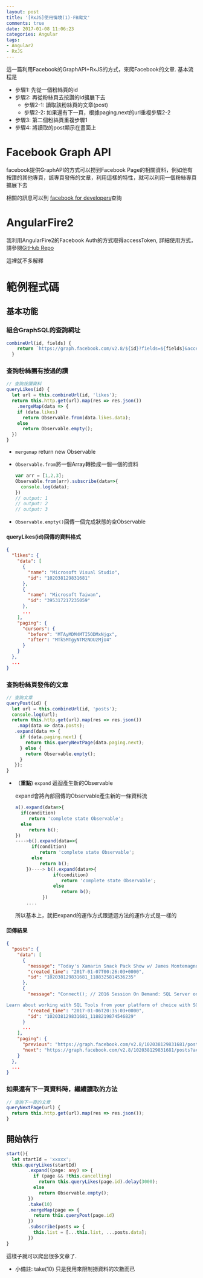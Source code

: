 ```yaml
---
layout: post
title: '[RxJS]使用情境(1)-FB爬文'
comments: true
date: 2017-01-08 11:06:23
categories: Angular
tags:
- Angular2
- RxJS
---
```


這一篇利用Facebook的GraphAPI+RxJS的方式，來爬Facebook的文章. 基本流程是

- 步驟1: 先從一個粉絲頁的id 
- 步驟2: 再從粉絲頁去按讚的id擴展下去
  - 步驟2-1: 讀取該粉絲頁的文章(post)
  - 步驟2-2: 如果還有下一頁，根據paging.next的url重複步驟2-2
- 步驟3: 第二個粉絲頁重複步驟1
- 步驟4: 將讀取的post顯示在畫面上

<!-- more -->

#  Facebook Graph API

facebook提供GraphAPI的方式可以撈到Facebook Page的相關資料，例如他有按讚的其他專頁，該專頁發佈的文章，利用這樣的特性，就可以利用一個粉絲專頁擴展下去

相關的訊息可以到 [facebook for developers](https://developers.facebook.com/)查詢

# AngularFire2

我利用AngularFire2的Facebook Auth的方式取得accessToken, 詳細使用方式，請參閱[GitHub Repo](https://github.com/angular/angularfire2)

這裡就不多解釋

# 範例程式碼

## 基本功能

### 組合GraphSQL的查詢網址

```typescript
combineUrl(id, fields) {
    return `https://graph.facebook.com/v2.8/${id}?fields=${fields}&access_token=${this.accessToken}`;
  }
```

### 查詢粉絲團有按過的讚

```typescript
// 查詢按讚資料
queryLikes(id) {
  let url = this.combineUrl(id, 'likes');
  return this.http.get(url).map(res => res.json())
    .mergeMap(data => {
    if (data.likes)
      return Observable.from(data.likes.data);
    else
      return Observable.empty();
  })
}
```

* `mergemap` return new Observable

* `Observable.from`將一個Array轉換成一個一個的資料

  ```typescript
  var arr = [1,2,3];
  Observable.from(arr).subscribe(data=>{
    console.log(data);
  })
  // output: 1
  // output: 2
  // output: 3
  ```

* `Observable.empty()`回傳一個完成狀態的空Observable

#### queryLikes(id)回傳的資料格式

```json
{
  "likes": {
    "data": [
      {
        "name": "Microsoft Visual Studio",
        "id": "102038129831681"
      },
      {
        "name": "Microsoft Taiwan",
        "id": "395317217235059"
      },
      ...
    ],
    "paging": {
      "cursors": {
        "before": "MTAyMDM4MTI5ODMxNjgx",
        "after": "MTk5MTgyNTMzNDUzMjU4"
      }
    }
  },
  ...
}
```



### 查詢粉絲頁發佈的文章

```typescript
// 查詢文章
queryPost(id) {
  let url = this.combineUrl(id, 'posts');
  console.log(url);
  return this.http.get(url).map(res => res.json())
    .map(data => data.posts);
   .expand(data => {
     if (data.paging.next) {
       return this.queryNextPage(data.paging.next);
     } else {
       return Observable.empty();
     }
   });
}
```

* （**重點**) `expand` 遞迴產生新的Observable

  expand會將內部回傳的Observable產生新的一條資料流

  ```javascript
  a().expand(data=>{
    if(condition)
       return 'complete state Observable';
    else
       return b();
  })
  ---->b().expand(data=>{
        if(condition)
           return 'complete state Observable';
        else
           return b();
      })----> b().expand(data=>{
                if(condition)
                   return 'complete state Observable';
                else
                   return b();
            })
      ....
  ```

  所以基本上，就把expand的運作方式跟遞迴方法的運作方式是一樣的

#### 回傳結果

```json
{
  "posts": {
    "data": [
      {
        "message": "Today's Xamarin Snack Pack Show w/ James Montemagno -  http://spr.ly/61898OAJ1 - how to get started using Xamarin Workbooks, Interactive documentation tool for exploring a myriad of topics, from the basics of the C# language to fundamentals of computer science and advanced topics surrounding mobile application development.",
        "created_time": "2017-01-07T00:26:03+0000",
        "id": "102038129831681_1188325814536235"
      },
      {
        "message": "Connect(); // 2016 Session On Demand: SQL Server on Linux: use SQL Tools with SQL Server, http://spr.ly/61898O4PU

Learn about working with SQL Tools from your platform of choice with SQL Server on Linux. We'll show you how to use SQL Server Management Studio (SSMS) and SQL Server Data Tools (SSDT) with SQL Server on Linux. We'll also show you new cross-platform SQL tooling experiences that are available now in Visual Studio Code on Linux, macOS, and Windows.",
        "created_time": "2017-01-06T20:35:03+0000",
        "id": "102038129831681_1188219874546829"
      }
      ...
    ],
    "paging": {
      "previous": "https://graph.facebook.com/v2.8/102038129831681/posts?since=1483748763&access_token=EAACEdEose0cBABoGAAqt7WETzqNjXUZBtq6o79mxOdkxrSpwSRp8zTiJHgbGv17AdWXf6mDZBNiZAGmcGjfdVVsghNgGTBjc6ldlAZB2dxwXxSvm9LvEe17bcUqZA5mVztwYjik3uGUnAxT49AjiL0TCYxVx2PUOhKMbOasAIhwZDZD&limit=25&__paging_token=enc_AdBPC2zAP0PXPi25e6aNZBdZA84vevZAF0d7ZB2Y3rMxwaza4UOBaMY90NY8Wk7XHLYHBooiINQQGGdgCeGDoB47yE13L7q7C6HqQMIeKZBnYAGdDZBQZDZD&__previous=1",
      "next": "https://graph.facebook.com/v2.8/102038129831681/posts?access_token=EAACEdEose0cBABoGAAqt7WETzqNjXUZBtq6o79mxOdkxrSpwSRp8zTiJHgbGv17AdWXf6mDZBNiZAGmcGjfdVVsghNgGTBjc6ldlAZB2dxwXxSvm9LvEe17bcUqZA5mVztwYjik3uGUnAxT49AjiL0TCYxVx2PUOhKMbOasAIhwZDZD&limit=25&until=1482769022&__paging_token=enc_AdBrD7ij1AmakbpdTZBZBWlkHTnuLKyUa2CCa0h6nhojVTa2SDOb3Bg5nJaUBkDjZC2Azk51C4o9DadNDveK5OuKHFsPU7blZBdDP5DTGFt5bysmvAZDZD"
    }
  },
  ...
}
```



### 如果還有下一頁資料時，繼續讀取的方法

```typescript
// 查詢下一頁的文章
queryNextPage(url) {
  return this.http.get(url).map(res => res.json());
}
```

## 開始執行

```typescript
start(){
  let startId = 'xxxxx';
  this.queryLikes(startId)
        .expand((page: any) => {
          if (page && !this.cancelling)
            return this.queryLikes(page.id).delay(3000);
          else
            return Observable.empty();
        })
        .take(10)
        .mergeMap(page => {
          return this.queryPost(page.id)
        })
        .subscribe(posts => {
          this.list = [...this.list, ...posts.data];
        })
}
```

這樣子就可以爬出很多文章了.

* 小備註: take(10) 只是我用來限制撈資料的次數而已